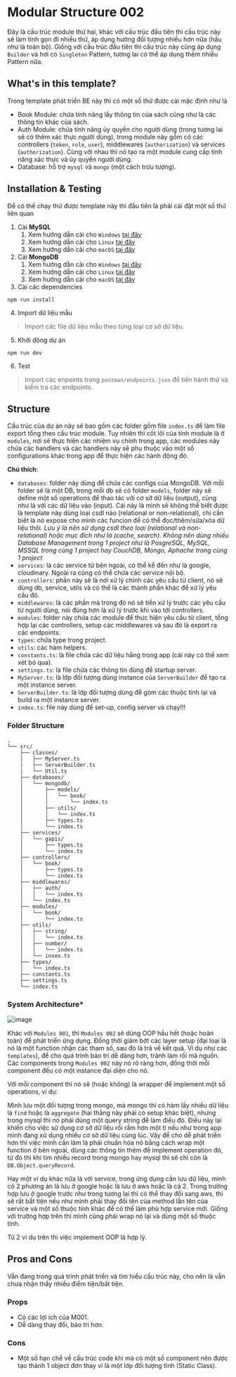 # Modular Structure 002

Đây là cấu trúc module thứ hai, khác với cấu trúc đầu tiên thì cấu trúc này sẽ làm tinh gọn đi nhiều thứ, áp dụng hướng đối tượng nhiều hơn nữa (hầu như là toàn bộ). Giống với cấu trúc đầu tiên thì cấu trúc này cũng áp dụng `Builder` và hơi có `Singleton` Pattern, tương lai có thể áp dụng thêm nhiều Pattern nữa.

## What's in this template?
Trong template phát triển BE này thì có một số thứ được cài mặc định như là
- Book Module: chứa tính năng lấy thông tin của sách cũng như là các thông tin khác của sách.
- Auth Module: chứa tính năng ủy quyền cho người dùng (trong tương lai sẽ có thêm xác thực người dùng), trong module này gồm có các controllers (`token`, `role`, `user`), middlewares (`authorization`) và services (`authorization`). Cùng với nhau thì nó tạo ra một module cung cấp tính năng xác thực và ủy quyền người dùng.
- Database: hỗ trợ `mysql` và `mongo` (một cách trừu tượng).

## Installation & Testing
Để có thể chạy thử được template này thì đầu tiên là phải cài đặt một số thứ liên quan
1. Cài __MySQL__
   1. Xem hướng dẫn cài cho `Windows` [tại đây](https://www.w3schools.com/mysql/mysql_install_windows.asp)
   2. Xem hướng dẫn cài cho `Linux` [tại đây](https://www.geeksforgeeks.org/how-to-install-mysql-on-linux/)
   3. Xem hướng dẫn cài cho `macOS` [tại đây](https://www.geeksforgeeks.org/how-to-install-mysql-on-macos/)
2. Cài __MongoDB__
   1. Xem hướng dẫn cài cho `Windows` [tại đây](https://www.mongodb.com/docs/manual/tutorial/install-mongodb-on-windows/)
   2. Xem hướng dẫn cài cho `Linux` [tại đây](https://www.mongodb.com/docs/manual/administration/install-on-linux/)
   3. Xem hướng dẫn cài cho `macOS` [tại đây](https://www.mongodb.com/docs/manual/tutorial/install-mongodb-on-os-x/)
3. Cài các dependencies
```
npm run install
```
4. Import dữ liệu mẫu
> Import các file dữ liệu mẫu theo từng loại cơ sở dữ liệu.
5. Khởi động dự án
```
npm run dev
```
6. Test
> Import các enpoints trong `postman/endpoints.json` để tiến hành thử và kiểm tra các endpoints.

## Structure
Cấu trúc của dự án này sẽ bao gồm các folder gồm file `index.ts` để làm file export tổng theo cấu trúc module. Tuy nhiên thì cốt lõi của tính module là ở `modules`, nơi sẽ thực hiện các nhiệm vụ chính trong app, các modules này chứa các handlers và các handlers này sẽ phụ thuộc vào một số configurations khác trong app để thực hiện các hành động đó.

__Chú thích__:
- `databases`: folder này dùng để chứa các configs của MongoDB. Với mỗi folder sẽ là một DB, trong mỗi db sẽ có folder `models`, folder này sẽ define một số operations để thao tác với cơ sỡ dữ liệu (output), cũng như là với các dữ liệu vào (input). Cái này là mình sẽ không thể biết được là template này dùng loại csdl nào (relational or non-relational), chỉ cần biết là nó expose cho mình các funcion để có thể đọc/thêm/sửa/xóa dữ liệu thôi. *Lưu ý là nên sử dụng csdl theo loại (relational và non-relational) hoặc mục đích như là (cache, search). Không nên dùng nhiều Database Management trong 1 project như là PosgreSQL, MySQL, MSSQL trong cùng 1 project hay CouchDB, Mongo, Aphache trong cùng 1 project*
- `services`: là các service từ bên ngoài, có thể kể đến như là google, cloudinary. Ngoài ra cũng có thể chứa các service nội bộ.
- `controllers`: phần này sẽ là nơi xử lý chính các yêu cầu từ client, nó sẽ dùng db, service, utils và có thể là các thành phần khác để xử lý yêu cầu đó.
- `middlewares`: là các phần mà trong đó nó sẽ tiền xử lý trước các yêu cầu từ người dùng, nói đúng hơn là xử lý trước khi vào tới controllers.
- `modules`: folder này chứa các module để thực hiện yêu cầu từ client, tổng hợp lại các controllers, setup các middlewares và sau đó là export ra các endpoints.
- `types`: chứa type trong project.
- `utils`: các hàm helpers.
- `constants.ts`: là file chứa các dữ liệu hằng trong app (cái này có thể xem xét bỏ qua).
- `settings.ts`: là file chứa các thông tin dùng để startup server.
- `MyServer.ts`: là lớp đối tượng dùng instance của `ServerBuilder` để tạo ra một instance server.
- `ServerBuilder.ts`: là lớp đối tượng dùng để gòm các thuộc tính lại và build ra một instance server.
- `index.ts`: file này dùng để set-up, config server và chạy!!!

### Folder Structure
```
.
└── src/
    ├── classes/
    |   ├── MyServer.ts
    |   ├── ServerBuilder.ts
    |   └── Util.ts
    ├── databases/
    │   └── mongodb/
    │       ├── models/
    │       │   └── book/
    │       │       └── index.ts
    │       ├── utils/
    │       │   └── index.ts
    │       ├── types.ts
    │       └── index.ts
    ├── services/
    │   └── gapis/
    │       ├── types.ts
    │       └── index.ts
    ├── controllers/
    │   └── book/
    │       ├── types.ts
    │       └── index.ts
    ├── middlewares/
    │   ├── auth/
    │   │   └── index.ts
    │   └── index.ts
    ├── modules/
    │   └── book/
    │       └── index.ts
    ├── utils/
    │   ├── string/
    │   │   └── index.ts
    │   ├── number/
    │   │   └── index.ts
    │   └── inxex.ts
    ├── types/
    │   └── index.ts
    ├── constants.ts
    ├── settings.ts
    └── index.ts
```

### System Architecture*
![image](https://github.com/NguyenAnhTuan1912/node-project-structures/assets/86825061/bd22a26f-dec6-42b9-9dfe-933a9473d1f6)

Khác với `Modules 001`, thì `Modules 002` sẽ dùng OOP hầu hết (hoặc hoàn toàn) để phát triển ứng dụng. Đồng thời giảm bớt các layer setup (đại loại là nó là một function nhận các tham số, sau đó là trả về kết quả. Ví dụ như các `templates`), để cho quá trình bảo trì dễ dàng hơn, tránh làm rối mã nguồn. Các components trong `Modules 002` này nó rõ ràng hơn, đồng thời mỗi component đều có một instance đại diện cho nó.

Với mỗi component thì nó sẽ (hoặc không) là wrapper để implement một số operations, ví dụ:

Mình lưu một đối tượng trong mongo, mà mongo thì có hàm lấy nhiều dữ liệu là `find` hoặc là `aggregate` (hai thằng này phải có setup khác biệt), nhưng trong mysql thì nó phải dùng một query string để làm điều đó. Điều này lại khiến cho việc sử dụng cơ sở dữ liệu rối rắm hơn một tí nếu như trong app mình đang xử dụng nhiều cơ sở dữ liệu cùng lúc. Vậy để cho dễ phát triển hơn thì việc mình cần làm là phải chuẩn hóa nó bằng cách wrap một function ở bên ngoài, dùng các thông tin thêm để implement operation đó, từ đó thì khi tìm nhiều record trong mongo hay mysql thì sẽ chỉ còn là `DB.Object.queryRecord`.

Hay một ví dụ khác nữa là với service, trong ứng dụng cần lưu dữ liệu, mình có 2 phương án là lưu ở google hoặc là lưu ở aws hoặc là cả 2. Trong trường hợp lưu ở google trước như trong tương lai thì có thể thay đổi sang aws, thì sẽ rất bất tiện nếu như mình phải thay đổi tên của method lẫn tên của service và một số thuộc tính khác để có thể làm phù hợp service mới. Giống với trường hợp trên thì mình cũng phải wrap nó lại và dùng một số thuộc tính.

Từ 2 ví dụ trên thì việc implement OOP là hợp lý.

## Pros and Cons
Vẫn đang trong quá trình phát triển và tìm hiểu cấu trúc này, cho nên là vẫn chưa nhận thấy nhiều điểm tiện/bất tiện.
### Props
- Có các lợi ích của M001.
- Dễ dàng thay đổi, bảo trì hơn.

### Cons
- Một số hạn chề về cấu trúc code khi mà có một số component nên được tạo thành 1 object đơn thay vì là một lớp đối tượng tĩnh (Static Class).

